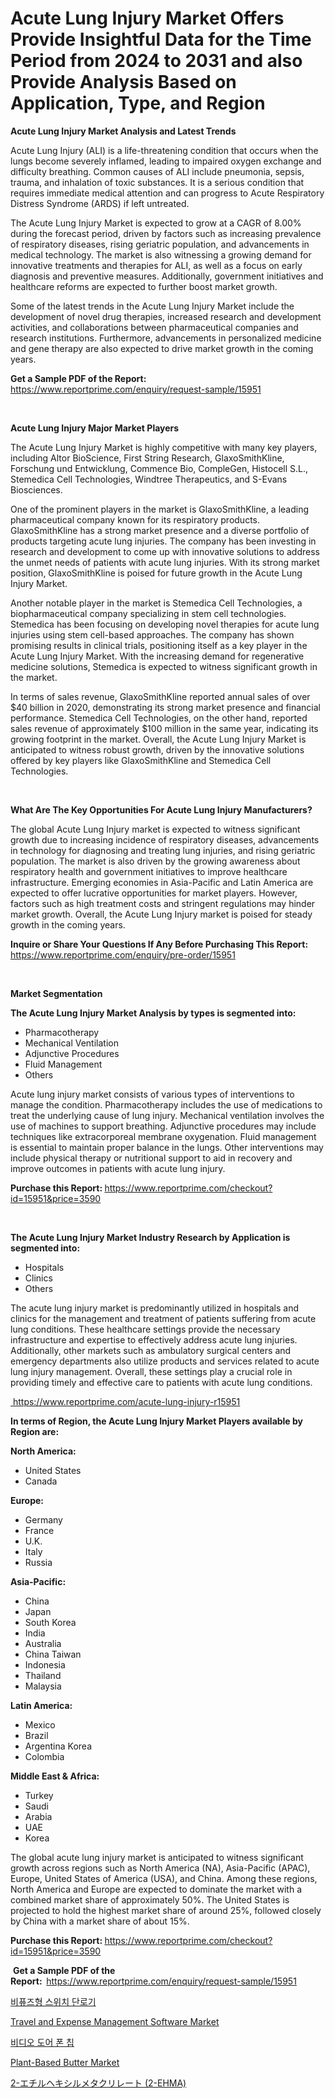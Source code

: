 <p><h1>Acute Lung Injury Market Offers Provide Insightful Data for the Time Period from 2024 to 2031 and also Provide Analysis Based on Application, Type, and Region</h1></p><p><strong>Acute Lung Injury Market Analysis and Latest Trends</strong></p>
<p><p>Acute Lung Injury (ALI) is a life-threatening condition that occurs when the lungs become severely inflamed, leading to impaired oxygen exchange and difficulty breathing. Common causes of ALI include pneumonia, sepsis, trauma, and inhalation of toxic substances. It is a serious condition that requires immediate medical attention and can progress to Acute Respiratory Distress Syndrome (ARDS) if left untreated.</p><p>The Acute Lung Injury Market is expected to grow at a CAGR of 8.00% during the forecast period, driven by factors such as increasing prevalence of respiratory diseases, rising geriatric population, and advancements in medical technology. The market is also witnessing a growing demand for innovative treatments and therapies for ALI, as well as a focus on early diagnosis and preventive measures. Additionally, government initiatives and healthcare reforms are expected to further boost market growth.</p><p>Some of the latest trends in the Acute Lung Injury Market include the development of novel drug therapies, increased research and development activities, and collaborations between pharmaceutical companies and research institutions. Furthermore, advancements in personalized medicine and gene therapy are also expected to drive market growth in the coming years.</p></p>
<p><strong>Get a Sample PDF of the Report:&nbsp;</strong> <a href="https://www.reportprime.com/enquiry/request-sample/15951">https://www.reportprime.com/enquiry/request-sample/15951</a></p>
<p>&nbsp;</p>
<p><strong>Acute Lung Injury Major Market Players</strong></p>
<p><p>The Acute Lung Injury Market is highly competitive with many key players, including Altor BioScience, First String Research, GlaxoSmithKline, Forschung und Entwicklung, Commence Bio, CompleGen, Histocell S.L., Stemedica Cell Technologies, Windtree Therapeutics, and S-Evans Biosciences. </p><p>One of the prominent players in the market is GlaxoSmithKline, a leading pharmaceutical company known for its respiratory products. GlaxoSmithKline has a strong market presence and a diverse portfolio of products targeting acute lung injuries. The company has been investing in research and development to come up with innovative solutions to address the unmet needs of patients with acute lung injuries. With its strong market position, GlaxoSmithKline is poised for future growth in the Acute Lung Injury Market.</p><p>Another notable player in the market is Stemedica Cell Technologies, a biopharmaceutical company specializing in stem cell technologies. Stemedica has been focusing on developing novel therapies for acute lung injuries using stem cell-based approaches. The company has shown promising results in clinical trials, positioning itself as a key player in the Acute Lung Injury Market. With the increasing demand for regenerative medicine solutions, Stemedica is expected to witness significant growth in the market.</p><p>In terms of sales revenue, GlaxoSmithKline reported annual sales of over $40 billion in 2020, demonstrating its strong market presence and financial performance. Stemedica Cell Technologies, on the other hand, reported sales revenue of approximately $100 million in the same year, indicating its growing footprint in the market. Overall, the Acute Lung Injury Market is anticipated to witness robust growth, driven by the innovative solutions offered by key players like GlaxoSmithKline and Stemedica Cell Technologies.</p></p>
<p>&nbsp;</p>
<p><strong>What Are The Key Opportunities For Acute Lung Injury Manufacturers?</strong></p>
<p><p>The global Acute Lung Injury market is expected to witness significant growth due to increasing incidence of respiratory diseases, advancements in technology for diagnosing and treating lung injuries, and rising geriatric population. The market is also driven by the growing awareness about respiratory health and government initiatives to improve healthcare infrastructure. Emerging economies in Asia-Pacific and Latin America are expected to offer lucrative opportunities for market players. However, factors such as high treatment costs and stringent regulations may hinder market growth. Overall, the Acute Lung Injury market is poised for steady growth in the coming years.</p></p>
<p><strong>Inquire or Share Your Questions If Any Before Purchasing This Report:</strong> <a href="https://www.reportprime.com/enquiry/pre-order/15951">https://www.reportprime.com/enquiry/pre-order/15951</a></p>
<p>&nbsp;</p>
<p><strong>Market Segmentation</strong></p>
<p><strong>The Acute Lung Injury Market Analysis by types is segmented into:</strong></p>
<p><ul><li>Pharmacotherapy</li><li>Mechanical Ventilation</li><li>Adjunctive Procedures</li><li>Fluid Management</li><li>Others</li></ul></p>
<p><p>Acute lung injury market consists of various types of interventions to manage the condition. Pharmacotherapy includes the use of medications to treat the underlying cause of lung injury. Mechanical ventilation involves the use of machines to support breathing. Adjunctive procedures may include techniques like extracorporeal membrane oxygenation. Fluid management is essential to maintain proper balance in the lungs. Other interventions may include physical therapy or nutritional support to aid in recovery and improve outcomes in patients with acute lung injury.</p></p>
<p><strong>Purchase this Report:&nbsp;</strong><a href="https://www.reportprime.com/checkout?id=15951&price=3590">https://www.reportprime.com/checkout?id=15951&price=3590</a></p>
<p>&nbsp;</p>
<p><strong>The Acute Lung Injury Market Industry Research by Application is segmented into:</strong></p>
<p><ul><li>Hospitals</li><li>Clinics</li><li>Others</li></ul></p>
<p><p>The acute lung injury market is predominantly utilized in hospitals and clinics for the management and treatment of patients suffering from acute lung conditions. These healthcare settings provide the necessary infrastructure and expertise to effectively address acute lung injuries. Additionally, other markets such as ambulatory surgical centers and emergency departments also utilize products and services related to acute lung injury management. Overall, these settings play a crucial role in providing timely and effective care to patients with acute lung conditions.</p></p>
<p><a href="https://www.reportprime.com/acute-lung-injury-r15951">&nbsp;https://www.reportprime.com/acute-lung-injury-r15951</a></p>
<p><strong>In terms of Region, the Acute Lung Injury Market Players available by Region are:</strong></p>
<p>
    <p> <strong> North America: </strong>
        <ul>
            <li>United States</li>
            <li>Canada</li>
        </ul>
        </p> 
    <p> <strong> Europe: </strong>
        <ul>
            <li>Germany</li>
            <li>France</li>
            <li>U.K.</li>
            <li>Italy</li>
            <li>Russia</li>
        </ul>
        </p> 
    <p> <strong> Asia-Pacific: </strong>
        <ul>
            <li>China</li>
            <li>Japan</li>
            <li>South Korea</li>
            <li>India</li>
            <li>Australia</li>
            <li>China Taiwan</li>
            <li>Indonesia</li>
            <li>Thailand</li>
            <li>Malaysia</li>
        </ul>
        </p> 
    <p> <strong> Latin America: </strong>
        <ul>
            <li>Mexico</li>
            <li>Brazil</li>
            <li>Argentina Korea</li>
            <li>Colombia</li>
        </ul>
        </p> 
    <p> <strong> Middle East & Africa: </strong>
        <ul>
            <li>Turkey</li>
            <li>Saudi</li>
            <li>Arabia</li>
            <li>UAE</li>
            <li>Korea</li>
        </ul>
    </p>
    </p>
<p><p>The global acute lung injury market is anticipated to witness significant growth across regions such as North America (NA), Asia-Pacific (APAC), Europe, United States of America (USA), and China. Among these regions, North America and Europe are expected to dominate the market with a combined market share of approximately 50%. The United States is projected to hold the highest market share of around 25%, followed closely by China with a market share of about 15%.</p></p>
<p><strong>Purchase this Report: </strong><a href="https://www.reportprime.com/checkout?id=15951&price=3590">https://www.reportprime.com/checkout?id=15951&price=3590</a></p>
<p>&nbsp;<strong>Get a Sample PDF of the Report:&nbsp;&nbsp;</strong><a href="https://www.reportprime.com/enquiry/request-sample/15951">https://www.reportprime.com/enquiry/request-sample/15951</a></p>
<p><strong></strong></p>
<p><p><a href="https://github.com/JosefaRice/Market-Research-Report-List-1/blob/main/3615290123317.md">비퓨즈형 스위치 단로기</a></p><p><a href="https://github.com/lsapaaep8/Market-Research-Report-List-1/blob/main/travel-and-expense-management-software-market.md">Travel and Expense Management Software Market</a></p><p><a href="https://github.com/xvz497517413/Market-Research-Report-List-3/blob/main/8679851123318.md">비디오 도어 폰 칩</a></p><p><a href="https://medium.com/@zoeyjohns2003/plant-based-butter-market-outlook-complete-industry-analysis-2024-to-2031-aac4188090c0">Plant-Based Butter Market</a></p><p><a href="https://github.com/AbigaleHuel/Market-Research-Report-List-2/blob/main/3810859122174.md">2-エチルヘキシルメタクリレート (2-EHMA)</a></p></p>